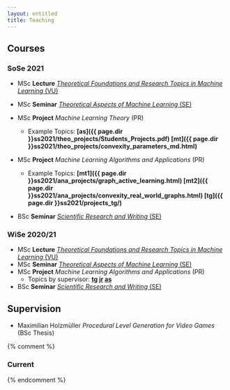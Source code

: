 ```yaml
---
layout: entitled
title: Teaching
---
```




## Courses 

### SoSe 2021 

- MSc **Lecture** [*Theoretical Foundations and Research Topics in Machine Learning* (VU)](./ss2021/tfrtML.html)
- MSc **Seminar** [*Theoretical Aspects of Machine Learning* (SE)](./ss2021/seminar_msc.html)
- MSc **Project** *Machine Learning Theory* (PR) 
   - Example Topics: **[as]({{ page.dir }}ss2021/theo_projects/Students_Projects.pdf) [mt]({{ page.dir }}ss2021/theo_projects/convexity_parameters_md.html)**
  
- MSc **Project** *Machine Learning Algorithms and Applications* (PR) 
   - Example Topics: **[mt1]({{ page.dir }}ss2021/ana_projects/graph_active_learning.html) [mt2]({{ page.dir }}ss2021/ana_projects/convexity_real_world_graphs.html) [tg]({{ page.dir }}ss2021/projects_tg/)**
- BSc **Seminar** [*Scientific Research and Writing* (SE)](./ss2021/seminar_bsc.html)


### WiSe 2020/21 

- MSc **Lecture** [*Theoretical Foundations and Research Topics in Machine Learning* (VU)](./ws2021/tfrtML.html)
- MSc **Seminar** [*Theoretical Aspects of Machine Learning* (SE)](./ws2021/seminar_msc.html)
- MSc **Project** *Machine Learning Algorithms and Applications* (PR) 
   - Topics by supervisor: **[tg](./ws2021/projects_tg.html) [jr](./ws2021/projects_jr.html) [as](./ws2021/projects_as.html)**
- BSc **Seminar** [*Scientific Research and Writing* (SE)](./ws2021/seminar_bsc.html)








## Supervision

 - Maximilian Holzmüller *Procedural Level Generation for Video Games* (BSc Thesis)

{% comment %} 

### Current
{% endcomment %}
